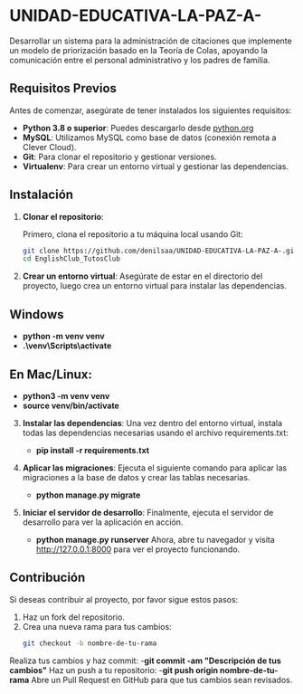 # UNIDAD-EDUCATIVA-LA-PAZ-A-
Desarrollar un sistema para la administración de citaciones que implemente un modelo de priorización basado en la Teoría de Colas, apoyando la comunicación entre el personal administrativo y los padres de familia.

## Requisitos Previos

Antes de comenzar, asegúrate de tener instalados los siguientes requisitos:

- **Python 3.8 o superior**: Puedes descargarlo desde [python.org](https://www.python.org/downloads/)
- **MySQL**: Utilizamos MySQL como base de datos (conexión remota a Clever Cloud).
- **Git**: Para clonar el repositorio y gestionar versiones.
- **Virtualenv**: Para crear un entorno virtual y gestionar las dependencias.

## Instalación

1. **Clonar el repositorio**:

   Primero, clona el repositorio a tu máquina local usando Git:

   ```bash
   git clone https://github.com/denilsaa/UNIDAD-EDUCATIVA-LA-PAZ-A-.git
   cd EnglishClub_TutosClub
2. **Crear un entorno virtual**:
    Asegúrate de estar en el directorio del proyecto, luego crea un entorno virtual para instalar las dependencias.
## Windows
   - **python -m venv venv**
   - **.\venv\Scripts\activate**
## En Mac/Linux:
   - **python3 -m venv venv**
   - **source venv/bin/activate**

3. **Instalar las dependencias**:
    Una vez dentro del entorno virtual, instala todas las dependencias necesarias usando el archivo requirements.txt:
     - **pip install -r requirements.txt**

4. **Aplicar las migraciones**:
    Ejecuta el siguiente comando para aplicar las migraciones a la base de datos y crear las tablas necesarias.
     - **python manage.py migrate**
     
5. **Iniciar el servidor de desarrollo**:
    Finalmente, ejecuta el servidor de desarrollo para ver la aplicación en acción.
     - **python manage.py runserver**
    Ahora, abre tu navegador y visita http://127.0.0.1:8000 para ver el proyecto funcionando.



## Contribución

Si deseas contribuir al proyecto, por favor sigue estos pasos:

1. Haz un fork del repositorio.
2. Crea una nueva rama para tus cambios:
   ```bash
   git checkout -b nombre-de-tu-rama
Realiza tus cambios y haz commit:
    -**git commit -am "Descripción de tus cambios"**
Haz un push a tu repositorio:
    -**git push origin nombre-de-tu-rama**
Abre un Pull Request en GitHub para que tus cambios sean revisados.